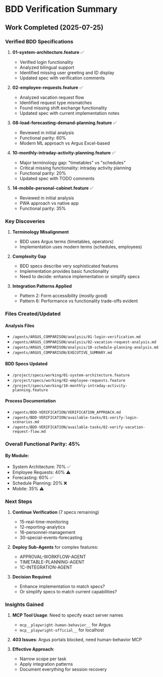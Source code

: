 # BDD Verification Summary

## Work Completed (2025-07-25)

### Verified BDD Specifications

1. **01-system-architecture.feature** ✅
   - Verified login functionality
   - Analyzed bilingual support
   - Identified missing user greeting and ID display
   - Updated spec with verification comments

2. **02-employee-requests.feature** ✅
   - Analyzed vacation request flow
   - Identified request type mismatches
   - Found missing shift exchange functionality
   - Updated spec with current implementation notes

3. **08-load-forecasting-demand-planning.feature** ✅
   - Reviewed in initial analysis
   - Functional parity: 60%
   - Modern ML approach vs Argus Excel-based

4. **10-monthly-intraday-activity-planning.feature** ✅
   - Major terminology gap: "timetables" vs "schedules"
   - Critical missing functionality: intraday activity planning
   - Functional parity: 20%
   - Updated spec with TODO comments

5. **14-mobile-personal-cabinet.feature** ✅
   - Reviewed in initial analysis
   - PWA approach vs native app
   - Functional parity: 35%

### Key Discoveries

1. **Terminology Misalignment**
   - BDD uses Argus terms (timetables, operators)
   - Implementation uses modern terms (schedules, employees)

2. **Complexity Gap**
   - BDD specs describe very sophisticated features
   - Implementation provides basic functionality
   - Need to decide: enhance implementation or simplify specs

3. **Integration Patterns Applied**
   - Pattern 2: Form accessibility (mostly good)
   - Pattern 6: Performance vs functionality trade-offs evident

### Files Created/Updated

#### Analysis Files
- `/agents/ARGUS_COMPARISON/analysis/01-login-verification.md`
- `/agents/ARGUS_COMPARISON/analysis/02-vacation-request-analysis.md`
- `/agents/ARGUS_COMPARISON/analysis/10-schedule-planning-analysis.md`
- `/agents/ARGUS_COMPARISON/EXECUTIVE_SUMMARY.md`

#### BDD Specs Updated
- `/project/specs/working/01-system-architecture.feature`
- `/project/specs/working/02-employee-requests.feature`
- `/project/specs/working/10-monthly-intraday-activity-planning.feature`

#### Process Documentation
- `/agents/BDD-VERIFICATION/VERIFICATION_APPROACH.md`
- `/agents/BDD-VERIFICATION/available-tasks/01-verify-login-scenarios.md`
- `/agents/BDD-VERIFICATION/available-tasks/02-verify-vacation-request-flow.md`

### Overall Functional Parity: 45%

#### By Module:
- System Architecture: 70% ✅
- Employee Requests: 40% ⚠️
- Forecasting: 60% ✅
- Schedule Planning: 20% ❌
- Mobile: 35% ⚠️

### Next Steps

1. **Continue Verification** (7 specs remaining)
   - 15-real-time-monitoring
   - 12-reporting-analytics
   - 16-personnel-management
   - 30-special-events-forecasting

2. **Deploy Sub-Agents** for complex features:
   - APPROVAL-WORKFLOW-AGENT
   - TIMETABLE-PLANNING-AGENT
   - 1C-INTEGRATION-AGENT

3. **Decision Required**:
   - Enhance implementation to match specs?
   - Or simplify specs to match current capabilities?

### Insights Gained

1. **MCP Tool Usage**: Need to specify exact server names
   - `mcp__playwright-human-behavior__` for Argus
   - `mcp__playwright-official__` for localhost

2. **403 Issues**: Argus portals blocked, need human-behavior MCP

3. **Effective Approach**: 
   - Narrow scope per task
   - Apply integration patterns
   - Document everything for session recovery